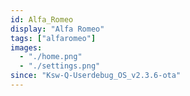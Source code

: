 ```yaml
---
id: Alfa_Romeo
display: "Alfa Romeo"
tags: ["alfaromeo"]
images:
  - "./home.png"
  - "./settings.png"
since: "Ksw-Q-Userdebug_OS_v2.3.6-ota"
---
```

